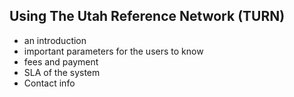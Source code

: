 ## Using The Utah Reference Network (TURN)
- an introduction
- important parameters for the users to know
- fees and payment
- SLA of the system
- Contact info
